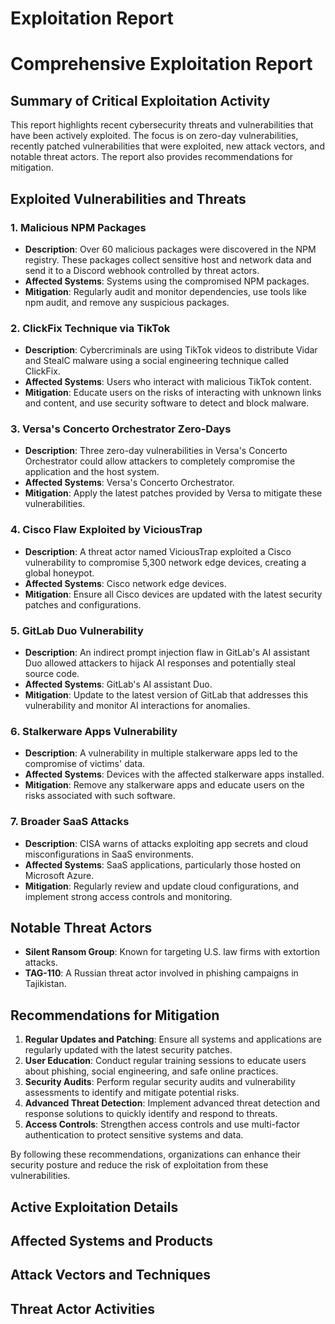 # Exploitation Report

# Comprehensive Exploitation Report

## Summary of Critical Exploitation Activity

This report highlights recent cybersecurity threats and vulnerabilities that have been actively exploited. The focus is on zero-day vulnerabilities, recently patched vulnerabilities that were exploited, new attack vectors, and notable threat actors. The report also provides recommendations for mitigation.

## Exploited Vulnerabilities and Threats

### 1. Malicious NPM Packages
- **Description**: Over 60 malicious packages were discovered in the NPM registry. These packages collect sensitive host and network data and send it to a Discord webhook controlled by threat actors.
- **Affected Systems**: Systems using the compromised NPM packages.
- **Mitigation**: Regularly audit and monitor dependencies, use tools like npm audit, and remove any suspicious packages.

### 2. ClickFix Technique via TikTok
- **Description**: Cybercriminals are using TikTok videos to distribute Vidar and StealC malware using a social engineering technique called ClickFix.
- **Affected Systems**: Users who interact with malicious TikTok content.
- **Mitigation**: Educate users on the risks of interacting with unknown links and content, and use security software to detect and block malware.

### 3. Versa's Concerto Orchestrator Zero-Days
- **Description**: Three zero-day vulnerabilities in Versa's Concerto Orchestrator could allow attackers to completely compromise the application and the host system.
- **Affected Systems**: Versa's Concerto Orchestrator.
- **Mitigation**: Apply the latest patches provided by Versa to mitigate these vulnerabilities.

### 4. Cisco Flaw Exploited by ViciousTrap
- **Description**: A threat actor named ViciousTrap exploited a Cisco vulnerability to compromise 5,300 network edge devices, creating a global honeypot.
- **Affected Systems**: Cisco network edge devices.
- **Mitigation**: Ensure all Cisco devices are updated with the latest security patches and configurations.

### 5. GitLab Duo Vulnerability
- **Description**: An indirect prompt injection flaw in GitLab's AI assistant Duo allowed attackers to hijack AI responses and potentially steal source code.
- **Affected Systems**: GitLab's AI assistant Duo.
- **Mitigation**: Update to the latest version of GitLab that addresses this vulnerability and monitor AI interactions for anomalies.

### 6. Stalkerware Apps Vulnerability
- **Description**: A vulnerability in multiple stalkerware apps led to the compromise of victims' data.
- **Affected Systems**: Devices with the affected stalkerware apps installed.
- **Mitigation**: Remove any stalkerware apps and educate users on the risks associated with such software.

### 7. Broader SaaS Attacks
- **Description**: CISA warns of attacks exploiting app secrets and cloud misconfigurations in SaaS environments.
- **Affected Systems**: SaaS applications, particularly those hosted on Microsoft Azure.
- **Mitigation**: Regularly review and update cloud configurations, and implement strong access controls and monitoring.

## Notable Threat Actors

- **Silent Ransom Group**: Known for targeting U.S. law firms with extortion attacks.
- **TAG-110**: A Russian threat actor involved in phishing campaigns in Tajikistan.

## Recommendations for Mitigation

1. **Regular Updates and Patching**: Ensure all systems and applications are regularly updated with the latest security patches.
2. **User Education**: Conduct regular training sessions to educate users about phishing, social engineering, and safe online practices.
3. **Security Audits**: Perform regular security audits and vulnerability assessments to identify and mitigate potential risks.
4. **Advanced Threat Detection**: Implement advanced threat detection and response solutions to quickly identify and respond to threats.
5. **Access Controls**: Strengthen access controls and use multi-factor authentication to protect sensitive systems and data.

By following these recommendations, organizations can enhance their security posture and reduce the risk of exploitation from these vulnerabilities.

## Active Exploitation Details



## Affected Systems and Products



## Attack Vectors and Techniques



## Threat Actor Activities

 